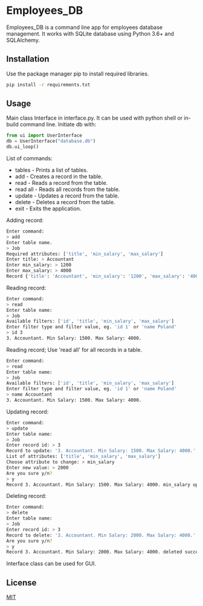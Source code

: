 # Employees_DB

Employees_DB is a command line app for employees database management. 
It works with SQLite database using Python 3.6+ and SQLAlchemy.

## Installation

Use the package manager pip to install required libraries.

```bash
pip install -r requirements.txt
```

## Usage

Main class Interface in interface.py. It can be used with python shell or in-build command line.
Initiate db with:
```python
from ui import UserInterface
db = UserInterface("database.db")
db.ui_loop()
```
List of commands:
- tables - Prints a list of tables.
- add - Creates a record in the table.
- read - Reads a record from the table.
- read all - Reads all records from the table.
- update - Updates a record from the table.
- delete - Deletes a record from the table.
- exit - Exits the application.

Adding record:
```bash
Enter command:
> add
Enter table name.
> Job
Required attributes: ['title', 'min_salary', 'max_salary']
Enter title: > Accountant
Enter min_salary: > 1200
Enter max_salary: > 4000
Record {'title': 'Accountant', 'min_salary': '1200', 'max_salary': '4000'} added to Job table.
```

Reading record:
```bash
Enter command:
> read
Enter table name:
> Job
Available filters: ['id', 'title', 'min_salary', 'max_salary']
Enter filter type and filter value, eg. 'id 1' or 'name Poland'
> id 3
3. Accountant. Min Salary: 1500. Max Salary: 4000.
```

Reading record; Use 'read all' for all records in a table.
```bash
Enter command:
> read
Enter table name:
> Job
Available filters: ['id', 'title', 'min_salary', 'max_salary']
Enter filter type and filter value, eg. 'id 1' or 'name Poland'
> name Accountant
3. Accountant. Min Salary: 1500. Max Salary: 4000.
```

Updating record:
```bash
Enter command:
> update
Enter table name:
> Job
Enter record id: > 3
Record to update: '3. Accountant. Min Salary: 1500. Max Salary: 4000.'
List of attributes: ['title', 'min_salary', 'max_salary']
Choose attribute to change: > min_salary
Enter new value: > 2000
Are you sure y/n?
> y
Record 3. Accountant. Min Salary: 1500. Max Salary: 4000. min_salary updated to '2000'.
```

Deleting record:
```bash
Enter command:
> delete
Enter table name:
> Job
Enter record id: > 3
Record to delete: '3. Accountant. Min Salary: 2000. Max Salary: 4000.'
Are you sure y/n?
> y
Record 3. Accountant. Min Salary: 2000. Max Salary: 4000. deleted successfully.
```

Interface class can be used for GUI.

## License

[MIT](https://choosealicense.com/licenses/mit/)

























